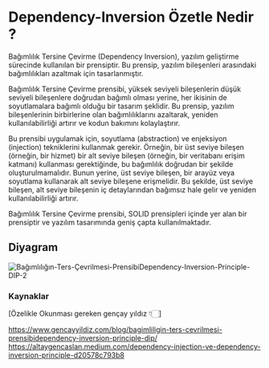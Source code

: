 # Dependency-Inversion Özetle Nedir ?
Bağımlılık Tersine Çevirme (Dependency Inversion), yazılım geliştirme sürecinde kullanılan bir prensiptir. Bu prensip, yazılım bileşenleri arasındaki bağımlılıkları azaltmak için tasarlanmıştır.

Bağımlılık Tersine Çevirme prensibi, yüksek seviyeli bileşenlerin düşük seviyeli bileşenlere doğrudan bağımlı olması yerine, her ikisinin de soyutlamalara bağımlı olduğu bir tasarım şeklidir. Bu prensip, yazılım bileşenlerinin birbirlerine olan bağımlılıklarını azaltarak, yeniden kullanılabilirliği artırır ve kodun bakımını kolaylaştırır.

Bu prensibi uygulamak için, soyutlama (abstraction) ve enjeksiyon (injection) tekniklerini kullanmak gerekir. Örneğin, bir üst seviye bileşen (örneğin, bir hizmet) bir alt seviye bileşen (örneğin, bir veritabanı erişim katmanı) kullanması gerektiğinde, bu bağımlılık doğrudan bir şekilde oluşturulmamalıdır. Bunun yerine, üst seviye bileşen, bir arayüz veya soyutlama kullanarak alt seviye bileşene erişmelidir. Bu şekilde, üst seviye bileşen, alt seviye bileşenin iç detaylarından bağımsız hale gelir ve yeniden kullanılabilirliği artırır.

Bağımlılık Tersine Çevirme prensibi, SOLID prensipleri içinde yer alan bir prensiptir ve yazılım tasarımında geniş çapta kullanılmaktadır.


## Diyagram
![Bağımlılığın-Ters-Çevrilmesi-PrensibiDependency-Inversion-Principle-DIP-2](https://user-images.githubusercontent.com/43173282/228196241-df90ef3a-22f5-47da-9dae-4350ebf20d1b.jpg)


### Kaynaklar
[Özelikle Okunması gereken gençay yıldız 👇🏻]

https://www.gencayyildiz.com/blog/bagimliligin-ters-cevrilmesi-prensibidependency-inversion-principle-dip/
https://altaygencaslan.medium.com/dependency-injection-ve-dependency-inversion-principle-d20578c793b8

